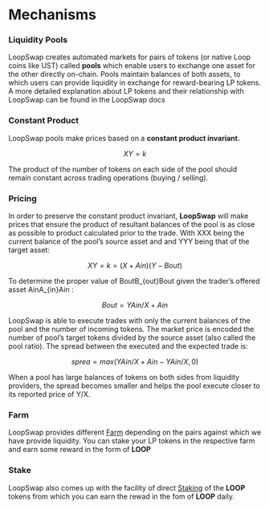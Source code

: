 # Mechanisms

### Liquidity Pools <a href="#liquidity-pools" id="liquidity-pools"></a>

LoopSwap creates automated markets for pairs of tokens (or native Loop coins like UST) called **pools** which enable users to exchange one asset for the other directly on-chain. Pools maintain balances of both assets, to which users can provide liquidity in exchange for reward-bearing LP tokens. A more detailed explanation about LP tokens and their relationship with LoopSwap can be found in the LoopSwap docs

### Constant Product

LoopSwap pools make prices based on a **constant product invariant.**

$$
XY=k
$$

The product of the number of tokens on each side of the pool should remain constant across trading operations (buying / selling).

### Pricing <a href="#pricing" id="pricing"></a>

In order to preserve the constant product invariant, **LoopSwap** will make prices that ensure the product of resultant balances of the pool is as close as possible to product calculated prior to the trade. With XXX being the current balance of the pool’s source asset and and YYY being that of the target asset:

$$
XY=k=(X+Ain​)(Y−Bout​)
$$

To determine the proper value of BoutB\_{out}Bout​ given the trader’s offered asset AinA\_{in}Ain​ :

$$
Bout​=Y Ain/X+Ain
$$

LoopSwap is able to execute trades with only the current balances of the pool and the number of incoming tokens. The market price is encoded the number of pool’s target tokens divided by the source asset (also called the pool ratio). The spread between the executed and the expected trade is:

$$
sprea=max(Y Ain/X+Ain - YAin/X,0)
$$

When a pool has large balances of tokens on both sides from liquidity providers, the spread becomes smaller and helps the pool execute closer to its reported price of Y/X.

### Farm <a href="#pricing" id="pricing"></a>

LoopSwap provides different [Farm](https://app.gitbook.com/s/-MhJHX6Bel6cq1nEeJGB/how-to/farming) depending on the pairs against which we have provide liquidity. You can stake your LP tokens in the respective farm and earn some reward in the form of **LOOP**

### Stake <a href="#pricing" id="pricing"></a>

LoopSwap also comes up with the facility of direct [Staking](https://app.gitbook.com/@usama-zeeyou/s/loop/\~/drafts/-MiWZwa3RQdROGa0UaTe/v/master/how-to/stake) of the **LOOP** tokens from which you can earn the rewad in the fom of **LOOP** daily.
